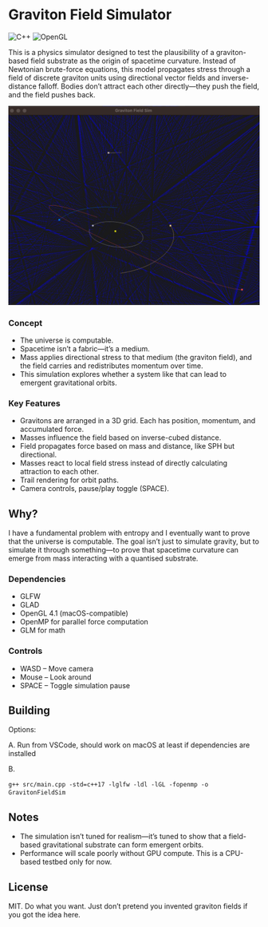 # Graviton Field Simulator
![C++](https://img.shields.io/badge/c++-%2300599C.svg?style=for-the-badge&logo=c%2B%2B&logoColor=white)
![OpenGL](https://img.shields.io/badge/OpenGL-%23FFFFFF.svg?style=for-the-badge&logo=opengl)


This is a physics simulator designed to test the plausibility of a graviton-based field substrate as the origin of spacetime curvature. Instead of Newtonian brute-force equations, this model propagates stress through a field of discrete graviton units using directional vector fields and inverse-distance falloff. Bodies don’t attract each other directly—they push the field, and the field pushes back.

![image](images/gravitonsim.png)

### Concept
- The universe is computable.
- Spacetime isn’t a fabric—it’s a medium.
- Mass applies directional stress to that medium (the graviton field), and the field carries and redistributes momentum over time.
- This simulation explores whether a system like that can lead to emergent gravitational orbits.

### Key Features
- Gravitons are arranged in a 3D grid. Each has position, momentum, and accumulated force.
- Masses influence the field based on inverse-cubed distance.
- Field propagates force based on mass and distance, like SPH but directional.
- Masses react to local field stress instead of directly calculating attraction to each other.
- Trail rendering for orbit paths.
- Camera controls, pause/play toggle (SPACE).

## Why?

I have a fundamental problem with entropy and I eventually want to prove that the universe is computable.
The goal isn’t just to simulate gravity, but to simulate it through something—to prove that spacetime curvature can emerge from mass interacting with a quantised substrate.

### Dependencies
- GLFW
- GLAD
- OpenGL 4.1 (macOS-compatible)
- OpenMP for parallel force computation
- GLM for math

### Controls
- WASD – Move camera
- Mouse – Look around
- SPACE – Toggle simulation pause

## Building
Options:

A. Run from VSCode, should work on macOS at least if dependencies are installed

B. 
```shell
g++ src/main.cpp -std=c++17 -lglfw -ldl -lGL -fopenmp -o GravitonFieldSim
```

## Notes
- The simulation isn’t tuned for realism—it’s tuned to show that a field-based gravitational substrate can form emergent orbits.
- Performance will scale poorly without GPU compute. This is a CPU-based testbed only for now.

## License

MIT. Do what you want. Just don’t pretend you invented graviton fields if you got the idea here.